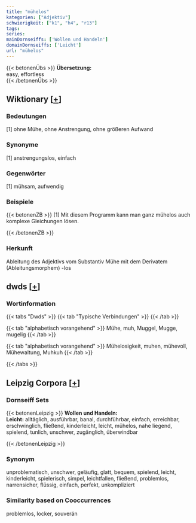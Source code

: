 ```yaml
---
title: "mühelos"
kategorien: ["Adjektiv"]
schwierigkeit: ["k1", "h4", "r13"]
tags:
series:
mainDornseiffs: ['Wollen und Handeln']
domainDornseiffs: ['Leicht']
url: "mühelos"
---
```


{{< betonenÜbs >}}
**Übersetzung:**  
easy, effortless  
{{< /betonenÜbs >}}

## Wiktionary [[+](https://de.wiktionary.org/wiki/mühelos)]

### Bedeutungen
[1] ohne Mühe, ohne Anstrengung, ohne größeren Aufwand  

### Synonyme
[1] anstrengungslos, einfach  

### Gegenwörter
[1] mühsam, aufwendig  

### Beispiele
{{< betonenZB >}}
[1] Mit diesem Programm kann man ganz mühelos auch komplexe Gleichungen lösen.  

{{< /betonenZB >}}
### Herkunft
Ableitung des Adjektivs vom Substantiv Mühe mit dem Derivatem (Ableitungsmorphem) -los  



## dwds [[+](https://www.dwds.de/wb/mühelos)]

### Wortinformation
{{< tabs "Dwds" >}}
{{< tab "Typische Verbindungen" >}}
{{< /tab >}}

{{< tab "alphabetisch vorangehend" >}}
Mühe, muh, Muggel, Mugge, mugelig
{{< /tab >}}

{{< tab "alphabetisch vorangehend" >}}
Mühelosigkeit, muhen, mühevoll, Mühewaltung, Muhkuh
{{< /tab >}}

{{< /tabs >}}

## Leipzig Corpora [[+](https://corpora.uni-leipzig.de/en/res?word=mühelos&corpusId=deu_newscrawl-public_2018)]

### Dornseiff Sets
{{< betonenLeipzig >}}
**Wollen und Handeln:**  
**Leicht:** alltäglich, ausführbar, banal, durchführbar, einfach, erreichbar, erschwinglich, fließend, kinderleicht, leicht, mühelos, nahe liegend, spielend, tunlich, unschwer, zugänglich, überwindbar  

{{< /betonenLeipzig >}}

### Synonym
unproblematisch, unschwer, geläufig, glatt, bequem, spielend, leicht, kinderleicht, spielerisch, simpel, leichtfallen, fließend, problemlos, narrensicher, flüssig, einfach, perfekt, unkompliziert


### Similarity based on Cooccurrences
problemlos, locker, souverän

